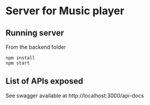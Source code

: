 # Server for Music player

## Running server
From the backend folder
```
npm install
npm start
```

## List of APIs exposed
See swagger available at http://localhost:3000/api-docs